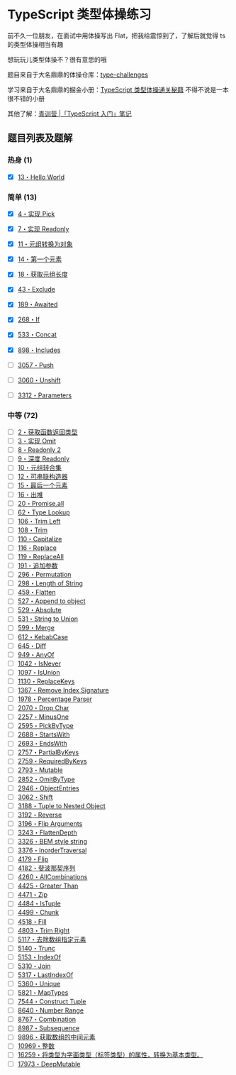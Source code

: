 # TypeScript 类型体操练习

前不久一位朋友，在面试中用体操写出 Flat，把我给震惊到了，了解后就觉得 ts 的类型体操相当有趣

想玩玩儿类型体操不？很有意思的哦

题目来自于大名鼎鼎的体操仓库：[type-challenges](https://github.com/type-challenges/type-challenges)

学习来自于大名鼎鼎的掘金小册：[TypeScript 类型体操通关秘籍](https://juejin.cn/book/7047524421182947366) 不得不说是一本很不错的小册

其他了解：[青训营 |「TypeScript 入门」笔记](https://ysx.cosine.ren/note/front-end/bytedance-note/typescript-introduction/)

## 题目列表及题解

### 热身 (1)

- [x] [13・Hello World](https://github.com/type-challenges/type-challenges/blob/main/questions/00013-warm-hello-world/README.zh-CN.md)

### 简单 (13)

- [x] [4・实现 Pick](https://github.com/type-challenges/type-challenges/blob/main/questions/00004-easy-pick/README.zh-CN.md)
- [x] [7・实现 Readonly](https://github.com/type-challenges/type-challenges/blob/main/questions/00007-easy-readonly/README.zh-CN.md)
- [x] [11・元组转换为对象](https://github.com/type-challenges/type-challenges/blob/main/questions/00011-easy-tuple-to-object/README.zh-CN.md)
- [x] [14・第一个元素](https://github.com/type-challenges/type-challenges/blob/main/questions/00014-easy-first/README.zh-CN.md)
- [x] [18・获取元组长度](https://github.com/type-challenges/type-challenges/blob/main/questions/00018-easy-tuple-length/README.zh-CN.md)

- [x] [43・Exclude](https://github.com/type-challenges/type-challenges/blob/main/questions/00043-easy-exclude/README.zh-CN.md)
- [x] [189・Awaited](https://github.com/type-challenges/type-challenges/blob/main/questions/00189-easy-awaited/README.zh-CN.md)
- [x] [268・If](https://github.com/type-challenges/type-challenges/blob/main/questions/00268-easy-if/README.zh-CN.md)
- [x] [533・Concat](https://github.com/type-challenges/type-challenges/blob/main/questions/00533-easy-concat/README.zh-CN.md)
- [x] [898・Includes](https://github.com/type-challenges/type-challenges/blob/main/questions/00898-easy-includes/README.zh-CN.md)

- [ ] [3057・Push](https://github.com/type-challenges/type-challenges/blob/main/questions/03057-easy-push/README.zh-CN.md)
- [ ] [3060・Unshift](https://github.com/type-challenges/type-challenges/blob/main/questions/03060-easy-unshift/README.zh-CN.md)
- [ ] [3312・Parameters](https://github.com/type-challenges/type-challenges/blob/main/questions/03312-easy-parameters/README.zh-CN.md)

### 中等 (72)

- [ ] [2・获取函数返回类型](https://github.com/type-challenges/type-challenges/blob/main/questions/00002-medium-return-type/README.zh-CN.md)
- [ ] [3・实现 Omit](https://github.com/type-challenges/type-challenges/blob/main/questions/00003-medium-omit/README.zh-CN.md)
- [ ] [8・Readonly 2](https://github.com/type-challenges/type-challenges/blob/main/questions/00008-medium-readonly-2/README.zh-CN.md)
- [ ] [9・深度 Readonly](https://github.com/type-challenges/type-challenges/blob/main/questions/00009-medium-deep-readonly/README.zh-CN.md)
- [ ] [10・元组转合集](https://github.com/type-challenges/type-challenges/blob/main/questions/00010-medium-tuple-to-union/README.zh-CN.md)
- [ ] [12・可串联构造器](https://github.com/type-challenges/type-challenges/blob/main/questions/00012-medium-chainable-options/README.zh-CN.md)
- [ ] [15・最后一个元素](https://github.com/type-challenges/type-challenges/blob/main/questions/00015-medium-last/README.zh-CN.md)
- [ ] [16・出堆](https://github.com/type-challenges/type-challenges/blob/main/questions/00016-medium-pop/README.zh-CN.md)
- [ ] [20・Promise.all](https://github.com/type-challenges/type-challenges/blob/main/questions/00020-medium-promise-all/README.zh-CN.md)
- [ ] [62・Type Lookup](https://github.com/type-challenges/type-challenges/blob/main/questions/00062-medium-type-lookup/README.zh-CN.md)
- [ ] [106・Trim Left](https://github.com/type-challenges/type-challenges/blob/main/questions/00106-medium-trimleft/README.zh-CN.md)
- [ ] [108・Trim](https://github.com/type-challenges/type-challenges/blob/main/questions/00108-medium-trim/README.zh-CN.md)
- [ ] [110・Capitalize](https://github.com/type-challenges/type-challenges/blob/main/questions/00110-medium-capitalize/README.zh-CN.md)
- [ ] [116・Replace](https://github.com/type-challenges/type-challenges/blob/main/questions/00116-medium-replace/README.zh-CN.md)
- [ ] [119・ReplaceAll](https://github.com/type-challenges/type-challenges/blob/main/questions/00119-medium-replaceall/README.zh-CN.md)
- [ ] [191・追加参数](https://github.com/type-challenges/type-challenges/blob/main/questions/00191-medium-append-argument/README.zh-CN.md)
- [ ] [296・Permutation](https://github.com/type-challenges/type-challenges/blob/main/questions/00296-medium-permutation/README.zh-CN.md)
- [ ] [298・Length of String](https://github.com/type-challenges/type-challenges/blob/main/questions/00298-medium-length-of-string/README.zh-CN.md)
- [ ] [459・Flatten](https://github.com/type-challenges/type-challenges/blob/main/questions/00459-medium-flatten/README.zh-CN.md)
- [ ] [527・Append to object](https://github.com/type-challenges/type-challenges/blob/main/questions/00527-medium-append-to-object/README.zh-CN.md)
- [ ] [529・Absolute](https://github.com/type-challenges/type-challenges/blob/main/questions/00529-medium-absolute/README.zh-CN.md)
- [ ] [531・String to Union](https://github.com/type-challenges/type-challenges/blob/main/questions/00531-medium-string-to-union/README.zh-CN.md)
- [ ] [599・Merge](https://github.com/type-challenges/type-challenges/blob/main/questions/00599-medium-merge/README.zh-CN.md)
- [ ] [612・KebabCase](https://github.com/type-challenges/type-challenges/blob/main/questions/00612-medium-kebabcase/README.md)
- [ ] [645・Diff](https://github.com/type-challenges/type-challenges/blob/main/questions/00645-medium-diff/README.zh-CN.md)
- [ ] [949・AnyOf](https://github.com/type-challenges/type-challenges/blob/main/questions/00949-medium-anyof/README.zh-CN.md)
- [ ] [1042・IsNever](https://github.com/type-challenges/type-challenges/blob/main/questions/01042-medium-isnever/README.md)
- [ ] [1097・IsUnion](https://github.com/type-challenges/type-challenges/blob/main/questions/01097-medium-isunion/README.md)
- [ ] [1130・ReplaceKeys](https://github.com/type-challenges/type-challenges/blob/main/questions/01130-medium-replacekeys/README.md)
- [ ] [1367・Remove Index Signature](https://github.com/type-challenges/type-challenges/blob/main/questions/01367-medium-remove-index-signature/README.md)
- [ ] [1978・Percentage Parser](https://github.com/type-challenges/type-challenges/blob/main/questions/01978-medium-percentage-parser/README.zh-CN.md)
- [ ] [2070・Drop Char](https://github.com/type-challenges/type-challenges/blob/main/questions/02070-medium-drop-char/README.zh-CN.md)
- [ ] [2257・MinusOne](https://github.com/type-challenges/type-challenges/blob/main/questions/02257-medium-minusone/README.zh-CN.md)
- [ ] [2595・PickByType](https://github.com/type-challenges/type-challenges/blob/main/questions/02595-medium-pickbytype/README.md)
- [ ] [2688・StartsWith](https://github.com/type-challenges/type-challenges/blob/main/questions/02688-medium-startswith/README.zh-CN.md)
- [ ] [2693・EndsWith](https://github.com/type-challenges/type-challenges/blob/main/questions/02693-medium-endswith/README.zh-CN.md)
- [ ] [2757・PartialByKeys](https://github.com/type-challenges/type-challenges/blob/main/questions/02757-medium-partialbykeys/README.zh-CN.md)
- [ ] [2759・RequiredByKeys](https://github.com/type-challenges/type-challenges/blob/main/questions/02759-medium-requiredbykeys/README.zh-CN.md)
- [ ] [2793・Mutable](https://github.com/type-challenges/type-challenges/blob/main/questions/02793-medium-mutable/README.zh-CN.md)
- [ ] [2852・OmitByType](https://github.com/type-challenges/type-challenges/blob/main/questions/02852-medium-omitbytype/README.md)
- [ ] [2946・ObjectEntries](https://github.com/type-challenges/type-challenges/blob/main/questions/02946-medium-objectentries/README.md)
- [ ] [3062・Shift](https://github.com/type-challenges/type-challenges/blob/main/questions/03062-medium-shift/README.md)
- [ ] [3188・Tuple to Nested Object](https://github.com/type-challenges/type-challenges/blob/main/questions/03188-medium-tuple-to-nested-object/README.md)
- [ ] [3192・Reverse](https://github.com/type-challenges/type-challenges/blob/main/questions/03192-medium-reverse/README.zh-CN.md)
- [ ] [3196・Flip Arguments](https://github.com/type-challenges/type-challenges/blob/main/questions/03196-medium-flip-arguments/README.md)
- [ ] [3243・FlattenDepth](https://github.com/type-challenges/type-challenges/blob/main/questions/03243-medium-flattendepth/README.md)
- [ ] [3326・BEM style string](https://github.com/type-challenges/type-challenges/blob/main/questions/03326-medium-bem-style-string/README.md)
- [ ] [3376・InorderTraversal](https://github.com/type-challenges/type-challenges/blob/main/questions/03376-medium-inordertraversal/README.md)
- [ ] [4179・Flip](https://github.com/type-challenges/type-challenges/blob/main/questions/04179-medium-flip/README.md)
- [ ] [4182・斐波那契序列](https://github.com/type-challenges/type-challenges/blob/main/questions/04182-medium-fibonacci-sequence/README.zh-CN.md)
- [ ] [4260・AllCombinations](https://github.com/type-challenges/type-challenges/blob/main/questions/04260-medium-nomiwase/README.md)
- [ ] [4425・Greater Than](https://github.com/type-challenges/type-challenges/blob/main/questions/04425-medium-greater-than/README.md)
- [ ] [4471・Zip](https://github.com/type-challenges/type-challenges/blob/main/questions/04471-medium-zip/README.md)
- [ ] [4484・IsTuple](https://github.com/type-challenges/type-challenges/blob/main/questions/04484-medium-istuple/README.md)
- [ ] [4499・Chunk](https://github.com/type-challenges/type-challenges/blob/main/questions/04499-medium-chunk/README.md)
- [ ] [4518・Fill](https://github.com/type-challenges/type-challenges/blob/main/questions/04518-medium-fill/README.md)
- [ ] [4803・Trim Right](https://github.com/type-challenges/type-challenges/blob/main/questions/04803-medium-trim-right/README.zh-CN.md)
- [ ] [5117・去除数组指定元素](https://github.com/type-challenges/type-challenges/blob/main/questions/05117-medium-without/README.zh-CN.md)
- [ ] [5140・Trunc](https://github.com/type-challenges/type-challenges/blob/main/questions/05140-medium-trunc/README.md)
- [ ] [5153・IndexOf](https://github.com/type-challenges/type-challenges/blob/main/questions/05153-medium-indexof/README.md)
- [ ] [5310・Join](https://github.com/type-challenges/type-challenges/blob/main/questions/05310-medium-join/README.md)
- [ ] [5317・LastIndexOf](https://github.com/type-challenges/type-challenges/blob/main/questions/05317-medium-lastindexof/README.md)
- [ ] [5360・Unique](https://github.com/type-challenges/type-challenges/blob/main/questions/05360-medium-unique/README.md)
- [ ] [5821・MapTypes](https://github.com/type-challenges/type-challenges/blob/main/questions/05821-medium-maptypes/README.md)
- [ ] [7544・Construct Tuple](https://github.com/type-challenges/type-challenges/blob/main/questions/07544-medium-construct-tuple/README.zh-CN.md)
- [ ] [8640・Number Range](https://github.com/type-challenges/type-challenges/blob/main/questions/08640-medium-number-range/README.md)
- [ ] [8767・Combination](https://github.com/type-challenges/type-challenges/blob/main/questions/08767-medium-combination/README.md)
- [ ] [8987・Subsequence](https://github.com/type-challenges/type-challenges/blob/main/questions/08987-medium-subsequence/README.md)
- [ ] [9896・获取数组的中间元素](https://github.com/type-challenges/type-challenges/blob/main/questions/09896-medium-huo-qu-shu-zu-de-zhong-jian-yuan-su/README.zh-CN.md)
- [ ] [10969・整数](https://github.com/type-challenges/type-challenges/blob/main/questions/10969-medium-zheng-shu/README.zh-CN.md)
- [ ] [16259・将类型为字面类型（标签类型）的属性，转换为基本类型。](https://github.com/type-challenges/type-challenges/blob/main/questions/16259-medium-jiang-lei-xing-wei-zi-mian-lei-xing-biao-qian-lei-xing-de-shu-xing-zhuan-huan-wei-ji-ben-lei-xing/README.zh-CN.md)
- [ ] [17973・DeepMutable](https://github.com/type-challenges/type-challenges/blob/main/questions/17973-medium-deepmutable/README.zh-CN.md)
